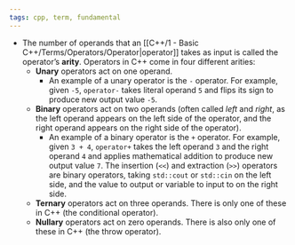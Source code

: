 ```yaml
---
tags: cpp, term, fundamental
---
```

- The number of operands that an [[C++/1 - Basic C++/Terms/Operators/Operator|operator]] takes as input is called the operator’s **arity**. Operators in C++ come in four different arities:
	- **Unary** operators act on one operand.
		- An example of a unary operator is the `-` operator. For example, given `-5`, `operator-` takes literal operand `5` and flips its sign to produce new output value `-5`.
	- **Binary** operators act on two operands (often called _left_ and _right_, as the left operand appears on the left side of the operator, and the right operand appears on the right side of the operator).
		- An example of a binary operator is the `+` operator. For example, given `3 + 4`, `operator+` takes the left operand `3` and the right operand `4` and applies mathematical addition to produce new output value `7`. The insertion (`<<`) and extraction (`>>`) operators are binary operators, taking `std::cout` or `std::cin` on the left side, and the value to output or variable to input to on the right side.
	- **Ternary** operators act on three operands. There is only one of these in C++ (the conditional operator).
	- **Nullary** operators act on zero operands. There is also only one of these in C++ (the throw operator).